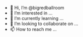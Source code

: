 - 👋 Hi, I’m @bigredballroom
- 👀 I’m interested in ...
- 🌱 I’m currently learning ...
- 💞️ I’m looking to collaborate on ...
- 📫 How to reach me ...

<!---
bigredballroom/bigredballroom is a ✨ special ✨ repository because its `README.md` (this file) appears on your GitHub profile.
You can click the Preview link to take a look at your changes.
--->
